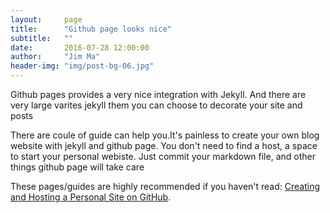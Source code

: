 ```yaml
---
layout:     page
title:      "Github page looks nice"
subtitle:   ""
date:       2016-07-28 12:00:00
author:     "Jim Ma"
header-img: "img/post-bg-06.jpg"
---
```


<p>Github pages provides a very nice integration with Jekyll. And there are very large varites jekyll them you can choose to decorate your site and posts</p>

<p>There are coule of guide can help you.It's painless to create your own blog website with jekyll and github page. You don't need to find a host, a space to start your personal webiste. Just commit your markdown file, and other things github page will take care</p>

<p>These pages/guides are highly recommended if you haven't read:
 <a href="http://jmcglone.com/guides/github-pages/">Creating and Hosting a Personal Site on GitHub</a>. 
</p>
